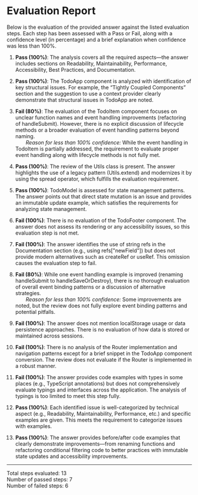 # Evaluation Report

Below is the evaluation of the provided answer against the listed evaluation steps. Each step has been assessed with a Pass or Fail, along with a confidence level (in percentage) and a brief explanation when confidence was less than 100%.

1. **Pass (100%)**: The analysis covers all the required aspects—the answer includes sections on Readability, Maintainability, Performance, Accessibility, Best Practices, and Documentation.

2. **Pass (100%)**: The TodoApp component is analyzed with identification of key structural issues. For example, the “Tightly Coupled Components” section and the suggestion to use a context provider clearly demonstrate that structural issues in TodoApp are noted.

3. **Fail (80%)**: The evaluation of the TodoItem component focuses on unclear function names and event handling improvements (refactoring of handleSubmit). However, there is no explicit discussion of lifecycle methods or a broader evaluation of event handling patterns beyond naming.  
  *Reason for less than 100% confidence:* While the event handling in TodoItem is partially addressed, the requirement to evaluate proper event handling along with lifecycle methods is not fully met.

4. **Pass (100%)**: The review of the Utils class is present. The answer highlights the use of a legacy pattern (Utils.extend) and modernizes it by using the spread operator, which fulfills the evaluation requirement.

5. **Pass (100%)**: TodoModel is assessed for state management patterns. The answer points out that direct state mutation is an issue and provides an immutable update example, which satisfies the requirements for analyzing state management.

6. **Fail (100%)**: There is no evaluation of the TodoFooter component. The answer does not assess its rendering or any accessibility issues, so this evaluation step is not met.

7. **Fail (100%)**: The answer identifies the use of string refs in the Documentation section (e.g., using refs["newField"]) but does not provide modern alternatives such as createRef or useRef. This omission causes the evaluation step to fail.

8. **Fail (80%)**: While one event handling example is improved (renaming handleSubmit to handleSaveOrDestroy), there is no thorough evaluation of overall event binding patterns or a discussion of alternative strategies.  
  *Reason for less than 100% confidence:* Some improvements are noted, but the review does not fully explore event binding patterns and potential pitfalls.

9. **Fail (100%)**: The answer does not mention localStorage usage or data persistence approaches. There is no evaluation of how data is stored or maintained across sessions.

10. **Fail (100%)**: There is no analysis of the Router implementation and navigation patterns except for a brief snippet in the TodoApp component conversion. The review does not evaluate if the Router is implemented in a robust manner.

11. **Fail (100%)**: The answer provides code examples with types in some places (e.g., TypeScript annotations) but does not comprehensively evaluate typings and interfaces across the application. The analysis of typings is too limited to meet this step fully.

12. **Pass (100%)**: Each identified issue is well-categorized by technical aspect (e.g., Readability, Maintainability, Performance, etc.) and specific examples are given. This meets the requirement to categorize issues with examples.

13. **Pass (100%)**: The answer provides before/after code examples that clearly demonstrate improvements—from renaming functions and refactoring conditional filtering code to better practices with immutable state updates and accessibility improvements.

---

Total steps evaluated: 13  
Number of passed steps: 7  
Number of failed steps: 6
